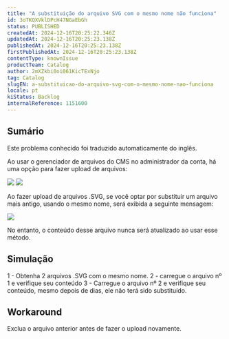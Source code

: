 ```yaml
---
title: "A substituição do arquivo SVG com o mesmo nome não funciona"
id: 3oTKQXVklDPcH47NGaEbGh
status: PUBLISHED
createdAt: 2024-12-16T20:25:22.346Z
updatedAt: 2024-12-16T20:25:23.138Z
publishedAt: 2024-12-16T20:25:23.138Z
firstPublishedAt: 2024-12-16T20:25:23.138Z
contentType: knownIssue
productTeam: Catalog
author: 2mXZkbi0oi061KicTExNjo
tag: Catalog
slugEN: a-substituicao-do-arquivo-svg-com-o-mesmo-nome-nao-funciona
locale: pt
kiStatus: Backlog
internalReference: 1151600
---
```


## Sumário

<div class="alert alert-info">
  <p>Este problema conhecido foi traduzido automaticamente do inglês.</p>
</div>


Ao usar o gerenciador de arquivos do CMS no administrador da conta, há uma opção para fazer upload de arquivos:

 ![](https://vtexhelp.zendesk.com/attachments/token/tIFD30VhzhOuxTIV0f7UurtEH/?name=image.png) ![](https://vtexhelp.zendesk.com/attachments/token/k1Du6DExk2Rg7OCwXAKVRJfzv/?name=image.png)

Ao fazer upload de arquivos .SVG, se você optar por substituir um arquivo mais antigo, usando o mesmo nome, será exibida a seguinte mensagem:

 ![](https://vtexhelp.zendesk.com/attachments/token/3jOyJQyyWWZJ2s6tlzjiJyDko/?name=image.png)

No entanto, o conteúdo desse arquivo nunca será atualizado ao usar esse método.

## Simulação


1 - Obtenha 2 arquivos .SVG com o mesmo nome.
2 - carregue o arquivo nº 1 e verifique seu conteúdo
3 - Carregue o arquivo nº 2 e verifique seu conteúdo, mesmo depois de dias, ele não terá sido substituído.



## Workaround


Exclua o arquivo anterior antes de fazer o upload novamente.





